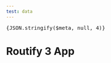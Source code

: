 ```yaml
---
test: data
---
```


<script>
    import { meta } from '@roxi/routify';
</script>

<pre>
{JSON.stringify($meta, null, 4)}
</pre>

# Routify 3 App
